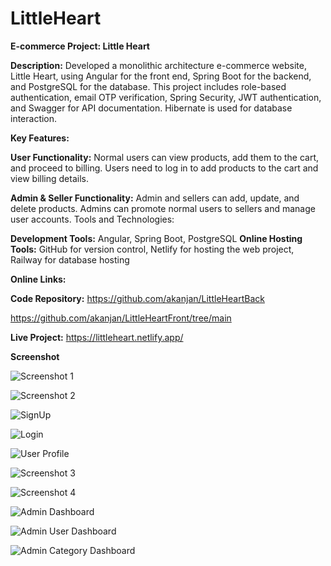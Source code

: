 # LittleHeart

**E-commerce Project: Little Heart**

**Description:** Developed a monolithic architecture e-commerce website, Little Heart, using Angular for the front end, Spring Boot for the backend, and PostgreSQL for the database. This project includes role-based authentication, email OTP verification, Spring Security, JWT authentication, and Swagger for API documentation. Hibernate is used for database interaction.

**Key Features:**

**User Functionality:** Normal users can view products, add them to the cart, and proceed to billing. Users need to log in to add products to the cart and view billing details.

**Admin & Seller Functionality:** Admin and sellers can add, update, and delete products. Admins can promote normal users to sellers and manage user accounts.
Tools and Technologies:

**Development Tools:** Angular, Spring Boot, PostgreSQL
**Online Hosting Tools:** GitHub for version control, Netlify for hosting the web project, Railway for database hosting

**Online Links:**

**Code Repository:** https://github.com/akanjan/LittleHeartBack

https://github.com/akanjan/LittleHeartFront/tree/main

**Live Project:** https://littleheart.netlify.app/

**Screenshot**

![Screenshot 1](https://github.com/user-attachments/assets/ff8688bf-4ca1-408c-99d0-8b23a860821a)

![Screenshot 2](https://github.com/user-attachments/assets/9e055238-4969-4092-ac0c-e28ed63f9901)

![SignUp](https://github.com/user-attachments/assets/432b0b40-49a6-4fe6-94ff-39780d10a446)

![Login](https://github.com/user-attachments/assets/e74d310a-a5e8-4e0c-ac75-c406752e01df)

![User Profile](https://github.com/user-attachments/assets/9abeaf17-40a9-499f-a563-57508fcee730)

![Screenshot 3](https://github.com/user-attachments/assets/994524dc-6e6d-46b9-a11c-951b4f2f6017)

![Screenshot 4](https://github.com/user-attachments/assets/6beec165-8026-4be5-82fd-bced51707abe)

![Admin Dashboard](https://github.com/user-attachments/assets/3a205069-074d-43f1-af67-ae75a710bf6e)

![Admin User Dashboard](https://github.com/user-attachments/assets/1e1844f2-6515-4b3b-9d9c-efec90d13c0b)

![Admin Category Dashboard](https://github.com/user-attachments/assets/288fab34-b069-4842-a3f7-9855844a75e8)

